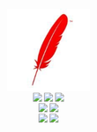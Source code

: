 <br>

<div align="center">
    <img src="https://github.com/GetMyOffers/Nebulas-Learn/blob/master/53F082D5DC4063B7FAAFAAFBB5CD7118.jpg" width="150px">
    <br>
    <a href=""> <img src="https://img.shields.io/badge/%3E-leetcode%20solution-red.svg"></a> <a href="https://legacy.gitbook.com/book/cyc2018/interview-notebook/details"> <img src="https://img.shields.io/badge/%3E-algorithm%20implementation-red.svg"></a> <a href=""> <img src="https://img.shields.io/badge/--%20-C%2B%2B-orange.svg"></a>
    <br>
    <a href=""> <img src="https://img.shields.io/badge/%3E-leetcode%20solutions-green.svg"></a> <a href="https://legacy.gitbook.com/book/cyc2018/interview-notebook/details"> <img src="https://img.shields.io/badge/%3E-leetcode%20solutions-brightgreen.svg"></a> 
    <br>
    <a href=""> <img src="https://img.shields.io/badge/%3E-leetcode%20solution-red.svg"></a> <a href="https://legacy.gitbook.com/book/cyc2018/interview-notebook/details"> <img src="https://img.shields.io/badge/%3E-algorithm%20implementation-red.svg"></a>
</div>


